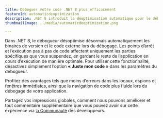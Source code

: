 ```yaml
---
title: Déboguer votre code .NET 8 plus efficacement
featureId: automaticdeoptimization
description: .NET 8 introduit la déoptimisation automatique pour le débogage précis sans sacrifier les performances.
thumbnailImage: ../media/automaticdeoptimization.png

---
```



Dans .NET 8, le débogueur désoptimise désormais automatiquement les binaires de version et le code externe lors du débogage. Les points d’arrêt et l’exécution pas à pas de code affectent uniquement les parties spécifiques que vous suspendez, en gardant le reste de l’application en cours d’exécution de manière optimale. Pour utiliser cette fonctionnalité, désactivez simplement l’option **« Juste mon code »** dans les paramètres du débogueur. 

Profitez des avantages tels que moins d’erreurs dans les locaux, espions et fenêtres immédiates, ainsi que la navigation de code plus fluide lors du débogage de votre application.

Partagez vos impressions globales, comment nous pouvons améliorer et tout commentaire supplémentaire que vous pouvez avoir sur cette expérience via [la Communauté](https://developercommunity.visualstudio.com/VisualStudio) des développeurs.
